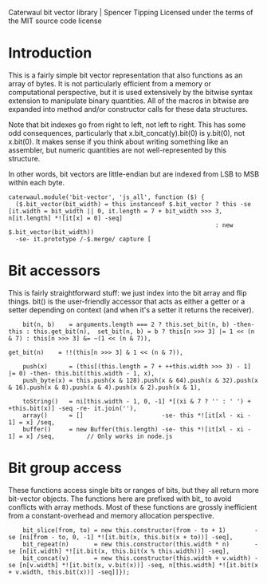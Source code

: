 Caterwaul bit vector library | Spencer Tipping
Licensed under the terms of the MIT source code license

# Introduction

This is a fairly simple bit vector representation that also functions as an array of bytes. It is not particularly efficient from a memory or computational perspective, but it is used
extensively by the bitwise syntax extension to manipulate binary quantities. All of the macros in bitwise are expanded into method and/or constructor calls for these data structures.

Note that bit indexes go from right to left, not left to right. This has some odd consequences, particularly that x.bit_concat(y).bit(0) is y.bit(0), not x.bit(0). It makes sense if you think
about writing something like an assembler, but numeric quantities are not well-represented by this structure.

In other words, bit vectors are little-endian but are indexed from LSB to MSB within each byte.

    caterwaul.module('bit-vector', 'js_all', function ($) {
      ($.bit_vector(bit_width) = this instanceof $.bit_vector ? this -se [it.width = bit_width || 0, it.length = 7 + bit_width >>> 3, n[it.length] *![it[x] = 0] -seq]
                                                              : new $.bit_vector(bit_width))
      -se- it.prototype /-$.merge/ capture [

# Bit accessors

This is fairly straightforward stuff: we just index into the bit array and flip things. bit() is the user-friendly accessor that acts as either a getter or a setter depending on context (and
when it's a setter it returns the receiver).

        bit(n, b)    = arguments.length === 2 ? this.set_bit(n, b) -then- this : this.get_bit(n),  set_bit(n, b) = b ? this[n >>> 3] |= 1 << (n & 7) : this[n >>> 3] &= ~(1 << (n & 7)),
                                                                                                   get_bit(n)    = !!(this[n >>> 3] & 1 << (n & 7)),

        push(x)      = (this[(this.length = 7 + ++this.width >>> 3) - 1] |= 0) -then- this.bit(this.width - 1, x),
        push_byte(x) = this.push(x & 128).push(x & 64).push(x & 32).push(x & 16).push(x & 8).push(x & 4).push(x & 2).push(x & 1),

        toString()   = ni[this.width - 1, 0, -1] *[(xi & 7 ? '' : ' ') + +this.bit(x)] -seq -re- it.join(''),
        array()      = []                      -se- this *![it[xl - xi - 1] = x] /seq,
        buffer()     = new Buffer(this.length) -se- this *![it[xl - xi - 1] = x] /seq,         // Only works in node.js

# Bit group access

These functions access single bits or ranges of bits, but they all return more bit-vector objects. The functions here are prefixed with bit_ to avoid conflicts with array methods. Most of
these functions are grossly inefficient from a constant-overhead and memory allocation perspective.

        bit_slice(from, to) = new this.constructor(from - to + 1)        -se [ni[from - to, 0, -1] *![it.bit(x, this.bit(x + to))] -seq],
        bit_repeat(n)       = new this.constructor(this.width * n)       -se [n[it.width] *![it.bit(x, this.bit(x % this.width))] -seq],
        bit_concat(v)       = new this.constructor(this.width + v.width) -se [n[v.width] *![it.bit(x, v.bit(x))] -seq, n[this.width] *![it.bit(x + v.width, this.bit(x))] -seq]]});
